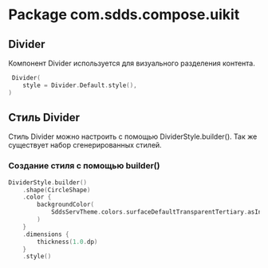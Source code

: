 # Package com.sdds.compose.uikit

## Divider

Компонент Divider используется для визуального разделения контента.

```kotlin
 Divider(
    style = Divider.Default.style(),
)
```

## Стиль Divider

Стиль Divider можно настроить с помощью DividerStyle.builder(). Так же существует набор сгенерированных стилей.

### Создание стиля с помощью builder()

```kotlin
DividerStyle.builder()
    .shape(CircleShape)
    .color {
        backgroundColor(
            SddsServTheme.colors.surfaceDefaultTransparentTertiary.asInteractive(),
        )
    }
    .dimensions {
        thickness(1.0.dp)
    }
    .style()
```
